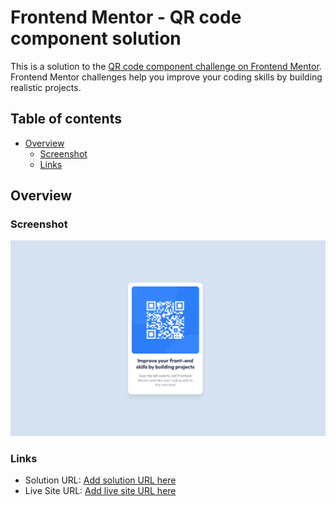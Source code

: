 # Frontend Mentor - QR code component solution

This is a solution to the [QR code component challenge on Frontend Mentor](https://www.frontendmentor.io/challenges/qr-code-component-iux_sIO_H). Frontend Mentor challenges help you improve your coding skills by building realistic projects.

## Table of contents

- [Overview](#overview)
  - [Screenshot](#screenshot)
  - [Links](#links)

## Overview

### Screenshot

![](./qr-code-component__screenshot.png)

### Links

- Solution URL: [Add solution URL here](https://github.com/lafistik/fementor-qr-code-component-main)
- Live Site URL: [Add live site URL here](https://lafistik.github.io/fementor-qr-code-component-main/)
